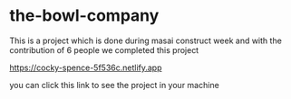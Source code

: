 # the-bowl-company

This is a project which is done during masai construct week and with the contribution of 6 people we completed this project


https://cocky-spence-5f536c.netlify.app  

you can click this link to see the project in your machine
